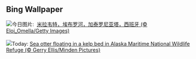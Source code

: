 ## Bing Wallpaper
![](https://www.bing.com/th?id=OHR.MiravetSpain_ZH-CN8584568741_UHD.jpg&w=1000)今日图片: &nbsp;[米拉韦特，埃布罗河，加泰罗尼亚塔，西班牙 (© Eloi_Omella/Getty Images)](https://www.bing.com/th?id=OHR.MiravetSpain_ZH-CN8584568741_UHD.jpg)
<br><br/>
![](https://www.bing.com/th?id=OHR.KelpOtter_EN-US4867923884_UHD.jpg&w=1000)Today: [Sea otter floating in a kelp bed in Alaska Maritime National Wildlife Refuge (© Gerry Ellis/Minden Pictures)](https://www.bing.com/th?id=OHR.KelpOtter_EN-US4867923884_UHD.jpg)
<br><br/>
